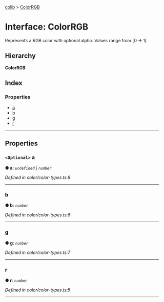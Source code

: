 [colib](../README.md) > [ColorRGB](../interfaces/colorrgb.md)

# Interface: ColorRGB

Represents a RGB color with optional alpha. Values range from \[0 -> 1\]

## Hierarchy

**ColorRGB**

## Index

### Properties

- [a](colorrgb.md#a)
- [b](colorrgb.md#b)
- [g](colorrgb.md#g)
- [r](colorrgb.md#r)

---

## Properties

<a id="a"></a>

### `<Optional>` a

**● a**: _`undefined` \| `number`_

_Defined in color/color-types.ts:8_

---

<a id="b"></a>

### b

**● b**: _`number`_

_Defined in color/color-types.ts:6_

---

<a id="g"></a>

### g

**● g**: _`number`_

_Defined in color/color-types.ts:7_

---

<a id="r"></a>

### r

**● r**: _`number`_

_Defined in color/color-types.ts:5_

---
